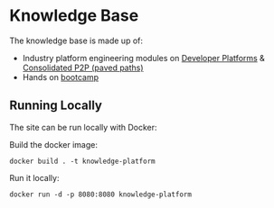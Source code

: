 # Knowledge Base

The knowledge base is made up of:

* Industry platform engineering modules on [Developer Platforms](./content/core-platform/) & [Consolidated P2P (paved paths)](./content/core-p2p/)
* Hands on [bootcamp](./content/bootcamp/)

## Running Locally

The site can be run locally with Docker:

Build the docker image:

```
docker build . -t knowledge-platform
```

Run it locally:

```
docker run -d -p 8080:8080 knowledge-platform
```